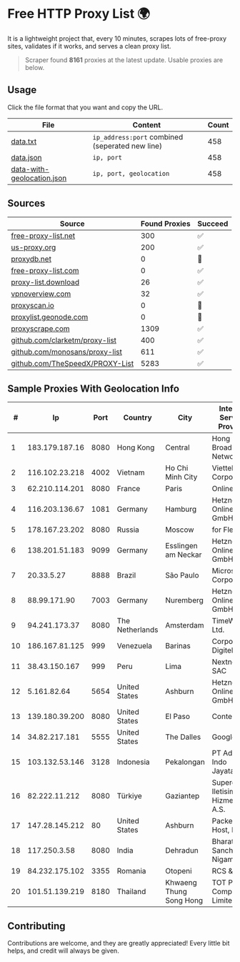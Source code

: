 
# Free HTTP Proxy List 🌍

It is a lightweight project that, every 10 minutes, scrapes lots of free-proxy sites, validates if it works, and serves a clean proxy list.


> Scraper found **8161** proxies at the latest update. Usable proxies are below.

## Usage

Click the file format that you want and copy the URL.


|File|Content|Count|
|----|-------|-----|
|[data.txt](https://raw.githubusercontent.com/themiralay/Proxy-List-World/master/data.txt)|`ip_address:port` combined (seperated new line)|458|
|[data.json](https://raw.githubusercontent.com/themiralay/Proxy-List-World/master/data.json)|`ip, port`|458|
|[data-with-geolocation.json](https://raw.githubusercontent.com/themiralay/Proxy-List-World/master/data-with-geolocation.json)|`ip, port, geolocation`|458|

## Sources

|Source|Found Proxies|Succeed|
|------|-------------|-------|
|[free-proxy-list.net](https://free-proxy-list.net)|300|✅|
|[us-proxy.org](https://www.us-proxy.org)|200|✅|
|[proxydb.net](http://proxydb.net)|0|🚫|
|[free-proxy-list.com](https://free-proxy-list.com/?page=&port=&type%5B%5D=http&type%5B%5D=https&up_time=0&search=Search)|0|✅|
|[proxy-list.download](https://www.proxy-list.download/HTTP)|26|✅|
|[vpnoverview.com](https://vpnoverview.com/privacy/anonymous-browsing/free-proxy-servers)|32|✅|
|[proxyscan.io](https://www.proxyscan.io)|0|🚫|
|[proxylist.geonode.com](https://proxylist.geonode.com/api/proxy-list?limit=300&page=1&sort_by=lastChecked&sort_type=desc&protocols=http,https)|0|🚫|
|[proxyscrape.com](https://api.proxyscrape.com/v2/?request=displayproxies&protocol=http&timeout=10000&country=all&ssl=all&anonymity=all)|1309|✅|
|[github.com/clarketm/proxy-list](https://raw.githubusercontent.com/clarketm/proxy-list/master/proxy-list-raw.txt)|400|✅|
|[github.com/monosans/proxy-list](https://raw.githubusercontent.com/monosans/proxy-list/main/proxies/http.txt)|611|✅|
|[github.com/TheSpeedX/PROXY-List](https://raw.githubusercontent.com/TheSpeedX/PROXY-List/master/http.txt)|5283|✅|


## Sample Proxies With Geolocation Info

|#|Ip|Port|Country|City|Internet Service Provider|
|-|--|----|-------|----|-------------------------|
|1|183.179.187.16|8080|Hong Kong|Central|Hong Kong Broadband Network Ltd|
|2|116.102.23.218|4002|Vietnam|Ho Chi Minh City|Viettel Corporation|
|3|62.210.114.201|8080|France|Paris|Online SAS|
|4|116.203.136.67|1081|Germany|Hamburg|Hetzner Online GmbH|
|5|178.167.23.202|8080|Russia|Moscow|for Flex Ltd|
|6|138.201.51.183|9099|Germany|Esslingen am Neckar|Hetzner Online GmbH|
|7|20.33.5.27|8888|Brazil|São Paulo|Microsoft Corporation|
|8|88.99.171.90|7003|Germany|Nuremberg|Hetzner Online GmbH|
|9|94.241.173.37|8080|The Netherlands|Amsterdam|TimeWeb Ltd.|
|10|186.167.81.125|999|Venezuela|Barinas|Corporacion Digitel C.A|
|11|38.43.150.167|999|Peru|Lima|Nextnet SAC|
|12|5.161.82.64|5654|United States|Ashburn|Hetzner Online GmbH|
|13|139.180.39.200|8080|United States|El Paso|Conterra|
|14|34.82.217.181|5555|United States|The Dalles|Google LLC|
|15|103.132.53.146|3128|Indonesia|Pekalongan|PT Adeaksa Indo Jayatama|
|16|82.222.11.212|8080|Türkiye|Gaziantep|Superonline Iletisim Hizmetleri A.S.|
|17|147.28.145.212|80|United States|Ashburn|Packet Host, Inc.|
|18|117.250.3.58|8080|India|Dehradun|Bharat Sanchar Nigam Ltd|
|19|84.232.175.102|3355|Romania|Otopeni|RCS & RDS|
|20|101.51.139.219|8180|Thailand|Khwaeng Thung Song Hong|TOT Public Company Limited|



## Contributing

Contributions are welcome, and they are greatly appreciated! Every
little bit helps, and credit will always be given.

